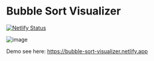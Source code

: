 # Bubble Sort Visualizer

[![Netlify Status](https://api.netlify.com/api/v1/badges/333eb4f0-852a-40ad-a5d0-bad45d4ef3bc/deploy-status)](https://bubble-sort-visualizer.netlify.app/)

![image](https://github.com/yuanzhou3118/Bubble-Sort-Visualizer/demo.png)

Demo see here: https://bubble-sort-visualizer.netlify.app
